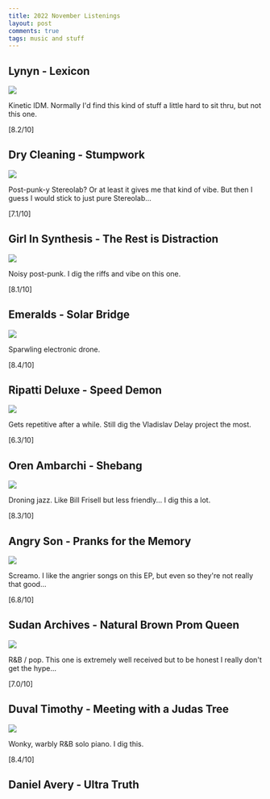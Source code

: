 ```yaml
---
title: 2022 November Listenings
layout: post
comments: true
tags: music and stuff
---
```


## Lynyn - Lexicon

  ![](https://f4.bcbits.com/img/a0055427972_16.jpg)

  Kinetic IDM. Normally I'd find this kind of stuff a little hard to sit thru, but not this one.

  [8.2/10]

## Dry Cleaning - Stumpwork

  ![](https://f4.bcbits.com/img/a2082562256_16.jpg)

  Post-punk-y Stereolab? Or at least it gives me that kind of vibe. But then I guess I would stick to just pure Stereolab...

  [7.1/10]

## Girl In Synthesis - The Rest is Distraction

  ![](https://f4.bcbits.com/img/a1786802869_16.jpg)

  Noisy post-punk. I dig the riffs and vibe on this one.

  [8.1/10]

## Emeralds - Solar Bridge

  ![](https://f4.bcbits.com/img/a1984358756_16.jpg)

  Sparwling electronic drone.

  [8.4/10]

## Ripatti Deluxe - Speed Demon

  ![](https://f4.bcbits.com/img/a0900556404_16.jpg)

  Gets repetitive after a while. Still dig the Vladislav Delay project the most.

  [6.3/10]

## Oren Ambarchi - Shebang

  ![](https://f4.bcbits.com/img/a0393255258_16.jpg)

  Droning jazz. Like Bill Frisell but less friendly... I dig this a lot.

  [8.3/10]

## Angry Son - Pranks for the Memory

  ![](https://f4.bcbits.com/img/a2542860774_16.jpg)

  Screamo. I like the angrier songs on this EP, but even so they're not really that good...

  [6.8/10]

## Sudan Archives - Natural Brown Prom Queen

  ![](https://f4.bcbits.com/img/a1589291795_16.jpg)

  R&B / pop. This one is extremely well received but to be honest I really don't get the hype...

  [7.0/10]

## Duval Timothy - Meeting with a Judas Tree

  ![](https://f4.bcbits.com/img/a0471216186_16.jpg)

  Wonky, warbly R&B solo piano. I dig this.

  [8.4/10]

## Daniel Avery - Ultra Truth



